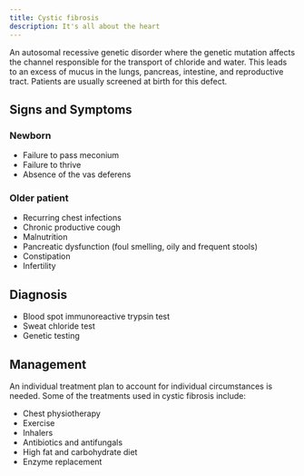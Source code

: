 ```yaml
---
title: Cystic fibrosis
description: It's all about the heart
---
```


An autosomal recessive genetic disorder where the genetic mutation affects the channel responsible for the transport of chloride and water. This leads to an excess of mucus in the lungs, pancreas, intestine, and reproductive tract. Patients are usually screened at birth for this defect.

## Signs and Symptoms

### Newborn
- Failure to pass meconium
- Failure to thrive
- Absence of the vas deferens

### Older patient
- Recurring chest infections
- Chronic productive cough
- Malnutrition
- Pancreatic dysfunction (foul smelling, oily and frequent stools)
- Constipation
- Infertility

## Diagnosis

- Blood spot immunoreactive trypsin test
- Sweat chloride test
- Genetic testing 

## Management

An individual treatment plan to account for individual circumstances is needed. Some of the treatments used in cystic fibrosis include:

- Chest physiotherapy
- Exercise
- Inhalers
- Antibiotics and antifungals
- High fat and carbohydrate diet
- Enzyme replacement